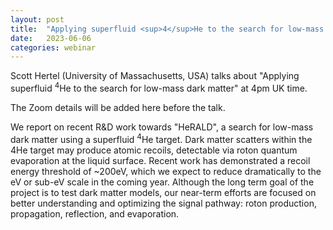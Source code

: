 ```yaml
---
layout: post
title:  "Applying superfluid <sup>4</sup>He to the search for low-mass dark matter"
date:   2023-06-06
categories: webinar
---
```


Scott Hertel (University of Massachusetts, USA) talks about "Applying superfluid <sup>4</sup>He to the search for low-mass dark matter" at 4pm UK time.

The Zoom details will be added here before the talk.

We report on recent R&D work towards "HeRALD", a search for low-mass dark matter using a superfluid <sup>4</sup>He target.  Dark matter scatters within the 4He target may produce atomic recoils, detectable via roton quantum evaporation at the liquid surface.  Recent work has demonstrated a recoil energy threshold of ~200eV, which we expect to reduce dramatically to the eV or sub-eV scale in the coming year.  Although the long term goal of the project is to test dark matter models, our near-term efforts are focused on better understanding and optimizing the signal pathway:  roton production, propagation, reflection, and evaporation.
